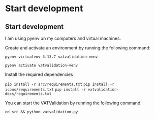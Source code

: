 # Start development

## Start development

I am using pyenv on my computers and virtual machines.

Create and activate an environment by running the following command:

```pyenv virtualenv 3.13.7 vatvalidation-venv```

```pyenv activate vatvalidation-venv```

Install the required dependencies

```pip install -r src/requirements.txt```
```pip install -r icons/requirements.txt```
```pip install -r vatvalidation-docs/requirements.txt```

You can start the VATValidation by running the following command:

```cd src && python vatvalidation.py```
